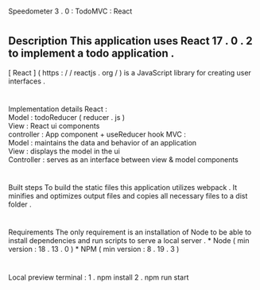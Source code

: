 #
Speedometer
3
.
0
:
TodoMVC
:
React
#
#
Description
This
application
uses
React
17
.
0
.
2
to
implement
a
todo
application
.
-
[
React
]
(
https
:
/
/
reactjs
.
org
/
)
is
a
JavaScript
library
for
creating
user
interfaces
.
#
#
Implementation
details
React
:
\
Model
:
todoReducer
(
reducer
.
js
)
\
View
:
React
ui
components
\
controller
:
App
component
+
useReducer
hook
MVC
:
\
Model
:
maintains
the
data
and
behavior
of
an
application
\
View
:
displays
the
model
in
the
ui
\
Controller
:
serves
as
an
interface
between
view
&
model
components
#
#
Built
steps
To
build
the
static
files
this
application
utilizes
webpack
.
It
minifies
and
optimizes
output
files
and
copies
all
necessary
files
to
a
dist
folder
.
#
#
Requirements
The
only
requirement
is
an
installation
of
Node
to
be
able
to
install
dependencies
and
run
scripts
to
serve
a
local
server
.
*
Node
(
min
version
:
18
.
13
.
0
)
*
NPM
(
min
version
:
8
.
19
.
3
)
#
#
Local
preview
terminal
:
1
.
npm
install
2
.
npm
run
start
